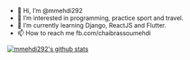 - 👋 Hi, I’m @mmehdi292
- 👀 I’m interested in programming, practice sport and travel.
- 🌱 I’m currently learning Django, ReactJS and Flutter.
- 📫 How to reach me fb.com/chaibrassoumehdi


[![mmehdi292's github stats](https://github-readme-stats.vercel.app/api?username=mmehdi292&show_icons=true&theme=default)](https://github.com/mmehdi292/)


<!---
mmehdi292/mmehdi292 is a ✨ special ✨ repository because its `README.md` (this file) appears on your GitHub profile.
You can click the Preview link to take a look at your changes.
--->
